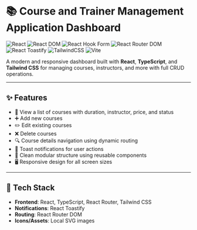# 📚 Course and Trainer Management Application Dashboard

![React](https://img.shields.io/badge/React?style=for-the-badge&logo=react)
![React DOM](https://img.shields.io/badge/React%20DOM-style=for-the-badge&logo=react)
![React Hook Form](https://img.shields.io/badge/React%20Hook%20Form?style=for-the-badge&logo=react)
![React Router DOM](https://img.shields.io/badge/React%20Router%20DOM?style=for-the-badge&logo=react-router)
![React Toastify](https://img.shields.io/badge/React%20Toastify?style=for-the-badge&logo=react)
![TailwindCSS](https://img.shields.io/badge/TailwindCSS-?style=for-the-badge&logo=tailwindcss)
![Vite](https://img.shields.io/badge/Vite?style=for-the-badge&logo=vite)


A modern and responsive dashboard built with **React**, **TypeScript**, and **Tailwind CSS** for managing courses, instructors, and more with full CRUD operations.

---

## ✨ Features

- 📄 View a list of courses with duration, instructor, price, and status
- ➕ Add new courses
- ✏️ Edit existing courses
- ❌ Delete courses 
- 🔍 Course details navigation using dynamic routing
- 🔔 Toast notifications for user actions
- 🧩 Clean modular structure using reusable components
- 🖥 Responsive design for all screen sizes

---

## 🚀 Tech Stack

- **Frontend**: React, TypeScript, React Router, Tailwind CSS
- **Notifications**: React Toastify
- **Routing**: React Router DOM
- **Icons/Assets**: Local SVG images
